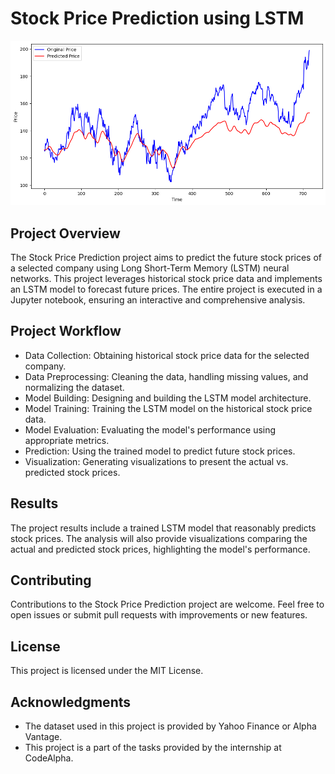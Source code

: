 # Stock Price Prediction using LSTM

![Stock Prediction](stock.png)

## Project Overview

The Stock Price Prediction project aims to predict the future stock prices of a selected company using Long Short-Term Memory (LSTM) neural networks. This project leverages historical stock price data and implements an LSTM model to forecast future prices. The entire project is executed in a Jupyter notebook, ensuring an interactive and comprehensive analysis.

## Project Workflow
- Data Collection: Obtaining historical stock price data for the selected company.
- Data Preprocessing: Cleaning the data, handling missing values, and normalizing the dataset.
- Model Building: Designing and building the LSTM model architecture.
- Model Training: Training the LSTM model on the historical stock price data.
- Model Evaluation: Evaluating the model's performance using appropriate metrics.
- Prediction: Using the trained model to predict future stock prices.
- Visualization: Generating visualizations to present the actual vs. predicted stock prices.

## Results

The project results include a trained LSTM model that reasonably predicts stock prices. The analysis will also provide visualizations comparing the actual and predicted stock prices, highlighting the model's performance.

## Contributing

Contributions to the Stock Price Prediction project are welcome. Feel free to open issues or submit pull requests with improvements or new features.

## License

This project is licensed under the MIT License.

## Acknowledgments

- The dataset used in this project is provided by Yahoo Finance or Alpha Vantage.
- This project is a part of the tasks provided by the internship at CodeAlpha.
